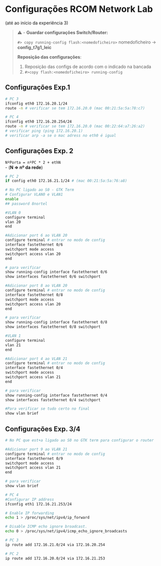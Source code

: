 # Configurações RCOM Network Lab

(até ao início da experiência 3)


> ⚠ - **Guardar configurações Switch/Router:**
> 
> `#> copy running-config flash:<nomedoficheiro>` nomedoficheiro → **config_t7g1_leic**
>
> **Reposição das configurações**:
> 
> 1. Reposição das configs de acordo com o indicado na bancada
> 2. `#>copy flash:<nomedoficheiro> running-config`

## Configurações Exp.1 

```bash
# PC 3
ifconfig eth0 172.16.20.1/24
route -n # verificar se tem 172.16.20.0 (mac 00:21:5a:5a:78:c7)

# PC 4
ifconfig eth0 172.16.20.254/24
route -n # verificar se tem 172.16.20.0 (mac 00:22:64:a7:26:a2)
# verificar ping (ping 172.16.20.1)
# verificar arp -a se o mac adress no eth0 é igual
```

## Configurações Exp. 2


`NºPorta = nºPC * 2 + ethN`   
         - (**N => nº da rede**)

```bash
# PC 2
if config eth0 172.16.21.1/24 # (mac 00:21:5a:5a:76:a8)

# No PC ligado ao S0 - GTK Term
# Configurar VLAN0 e VLAN1
enable
## password 8nortel

#VLAN 0
configure terminal
vlan 20
end

#Adicionar port 6 ao VLAN 20
configure terminal # entrar no modo de config
interface fastethernet 0/6
switchport mode access
switchport access vlan 20
end

# para verificar
show running-config interface fastethernet 0/6
show interfaces fastethernet 0/6 switchport

#Adicionar port 8 ao VLAN 20
configure terminal # entrar no modo de config
interface fastethernet 0/8
switchport mode access
switchport access vlan 20
end

# para verificar
show running-config interface fastethernet 0/8
show interfaces fastethernet 0/8 switchport

#VLAN 1
configure terminal
vlan 21
end

#Adicionar port 4 ao VLAN 21
configure terminal # entrar no modo de config
interface fastethernet 0/4
switchport mode access
switchport access vlan 21
end

# para verificar
show running-config interface fastethernet 0/4
show interfaces fastethernet 0/4 switchport

#Para verificar se tudo certo no final
show vlan brief
```

## Configurações Exp. 3/4

```bash
# No PC que est+a ligado ao S0 no GTK term para configurar o router

#Adicionar port 9 ao VLAN 21
configure terminal # entrar no modo de config
interface fastethernet 0/9
switchport mode access
switchport access vlan 21
end

# para verificar
show vlan brief

# PC 4
#Configurar IP address
ifconfig eth1 172.16.21.253/24

# Enable IP forwarding
echo 1 > /proc/sys/net/ipv4/ip_forward

# Disable ICMP echo ignore broadcast.
echo 0 > /proc/sys/net/ipv4/icmp_echo_ignore_broadcasts

# PC 3 
ip route add 172.16.21.0/24 via 172.16.20.254

# PC 2
ip route add 172.16.20.0/24 via 172.16.21.253

```
